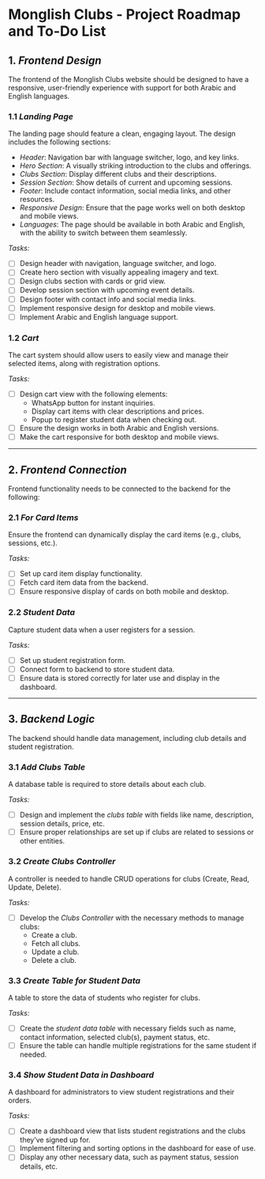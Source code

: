 # Monglish Clubs - Project Roadmap and To-Do List

## 1. *Frontend Design*
The frontend of the Monglish Clubs website should be designed to have a responsive, user-friendly experience with support for both Arabic and English languages.

### 1.1 *Landing Page*
The landing page should feature a clean, engaging layout. The design includes the following sections:
- *Header*: Navigation bar with language switcher, logo, and key links.
- *Hero Section*: A visually striking introduction to the clubs and offerings.
- *Clubs Section*: Display different clubs and their descriptions.
- *Session Section*: Show details of current and upcoming sessions.
- *Footer*: Include contact information, social media links, and other resources.
- *Responsive Design*: Ensure that the page works well on both desktop and mobile views.
- *Languages*: The page should be available in both Arabic and English, with the ability to switch between them seamlessly.

*Tasks:*
- [ ] Design header with navigation, language switcher, and logo.
- [ ] Create hero section with visually appealing imagery and text.
- [ ] Design clubs section with cards or grid view.
- [ ] Develop session section with upcoming event details.
- [ ] Design footer with contact info and social media links.
- [ ] Implement responsive design for desktop and mobile views.
- [ ] Implement Arabic and English language support.

### 1.2 *Cart*
The cart system should allow users to easily view and manage their selected items, along with registration options.

*Tasks:*
- [ ] Design cart view with the following elements:
  - WhatsApp button for instant inquiries.
  - Display cart items with clear descriptions and prices.
  - Popup to register student data when checking out.
- [ ] Ensure the design works in both Arabic and English versions.
- [ ] Make the cart responsive for both desktop and mobile views.

---

## 2. *Frontend Connection*
Frontend functionality needs to be connected to the backend for the following:

### 2.1 *For Card Items*
Ensure the frontend can dynamically display the card items (e.g., clubs, sessions, etc.).

*Tasks:*
- [ ] Set up card item display functionality.
- [ ] Fetch card item data from the backend.
- [ ] Ensure responsive display of cards on both mobile and desktop.

### 2.2 *Student Data*
Capture student data when a user registers for a session.

*Tasks:*
- [ ] Set up student registration form.
- [ ] Connect form to backend to store student data.
- [ ] Ensure data is stored correctly for later use and display in the dashboard.

---

## 3. *Backend Logic*
The backend should handle data management, including club details and student registration.

### 3.1 *Add Clubs Table*
A database table is required to store details about each club.

*Tasks:*
- [ ] Design and implement the *clubs table* with fields like name, description, session details, price, etc.
- [ ] Ensure proper relationships are set up if clubs are related to sessions or other entities.

### 3.2 *Create Clubs Controller*
A controller is needed to handle CRUD operations for clubs (Create, Read, Update, Delete).

*Tasks:*
- [ ] Develop the *Clubs Controller* with the necessary methods to manage clubs:
  - Create a club.
  - Fetch all clubs.
  - Update a club.
  - Delete a club.

### 3.3 *Create Table for Student Data*
A table to store the data of students who register for clubs.

*Tasks:*
- [ ] Create the *student data table* with necessary fields such as name, contact information, selected club(s), payment status, etc.
- [ ] Ensure the table can handle multiple registrations for the same student if needed.

### 3.4 *Show Student Data in Dashboard*
A dashboard for administrators to view student registrations and their orders.

*Tasks:*
- [ ] Create a dashboard view that lists student registrations and the clubs they’ve signed up for.
- [ ] Implement filtering and sorting options in the dashboard for ease of use.
- [ ] Display any other necessary data, such as payment status, session details, etc.